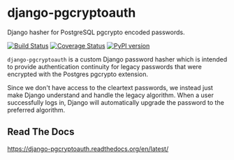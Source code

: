 django-pgcryptoauth
===================

Django hasher for PostgreSQL pgcrypto encoded passwords.

[![Build Status](https://travis-ci.org/tomatohater/django-pgcryptoauth.png?branch=master)](https://travis-ci.org/tomatohater/django-pgcryptoauth) [![Coverage Status](https://coveralls.io/repos/tomatohater/django-pgcryptoauth/badge.png?branch=master)](https://coveralls.io/r/tomatohater/django-pgcryptoauth?branch=master) [![PyPI version](https://badge.fury.io/py/django-pgcryptoauth.png)](http://badge.fury.io/py/django-pgcryptoauth)

``django-pgcryptoauth`` is a custom Django password hasher which is intended to provide authentication continuity for legacy passwords that were encrypted with the Postgres pgcrypto extension.

Since we don't have access to the cleartext passwords, we instead just make Django understand and handle the legacy algorithm. When a user successfully logs in, Django will automatically upgrade the password to the preferred algorithm.


Read The Docs
-------------

https://django-pgcryptoauth.readthedocs.org/en/latest/